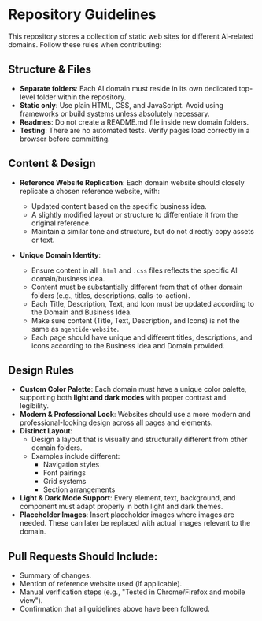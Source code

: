 # Repository Guidelines  

This repository stores a collection of static web sites for different AI-related domains. Follow these rules when contributing:  

## Structure & Files  
- **Separate folders**: Each AI domain must reside in its own dedicated top-level folder within the repository.  
- **Static only**: Use plain HTML, CSS, and JavaScript. Avoid using frameworks or build systems unless absolutely necessary.  
- **Readmes**: Do not create a README.md file inside new domain folders.  
- **Testing**: There are no automated tests. Verify pages load correctly in a browser before committing.  

## Content & Design  
- **Reference Website Replication**: Each domain website should closely replicate a chosen reference website, with:  
  - Updated content based on the specific business idea.  
  - A slightly modified layout or structure to differentiate it from the original reference.  
  - Maintain a similar tone and structure, but do not directly copy assets or text.  

- **Unique Domain Identity**:  
  - Ensure content in all `.html` and `.css` files reflects the specific AI domain/business idea.  
  - Content must be substantially different from that of other domain folders (e.g., titles, descriptions, calls-to-action).  
  - Each Title, Description, Text, and Icon must be updated according to the Domain and Business Idea.  
  - Make sure content (Title, Text, Description, and Icons) is not the same as `agentide-website`.  
  - Each page should have unique and different titles, descriptions, and icons according to the Business Idea and Domain provided.  

## Design Rules  
- **Custom Color Palette**: Each domain must have a unique color palette, supporting both **light and dark modes** with proper contrast and legibility.  
- **Modern & Professional Look**: Websites should use a more modern and professional-looking design across all pages and elements.  
- **Distinct Layout**:  
  - Design a layout that is visually and structurally different from other domain folders.  
  - Examples include different:  
    - Navigation styles  
    - Font pairings  
    - Grid systems  
    - Section arrangements  
- **Light & Dark Mode Support**: Every element, text, background, and component must adapt properly in both light and dark themes.  
- **Placeholder Images**: Insert placeholder images where images are needed. These can later be replaced with actual images relevant to the domain.  

## Pull Requests Should Include:  
- Summary of changes.  
- Mention of reference website used (if applicable).  
- Manual verification steps (e.g., "Tested in Chrome/Firefox and mobile view").  
- Confirmation that all guidelines above have been followed.  
